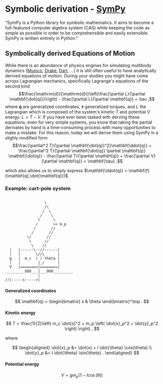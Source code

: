 # Symbolic derivation - [SymPy](https://www.sympy.org/en/index.html)

"SymPy is a Python library for symbolic mathematics. It aims to become a full-featured computer algebra system (CAS) while keeping the code as simple as possible in order to be comprehensible and easily extensible. SymPy is written entirely in Python."

## Symbolically derived Equations of Motion

While there is an abundance of physics engines for simulating multibody dynamics ([Mujoco](https://mujoco.org/), [Drake](https://drake.mit.edu/), [Dart](https://dartsim.github.io/), ...) it is still often useful to have analytically derived equations of motion. During your studies you might have come across Lagrangian mechanics, specifically Lagrange's equations of the second kind
$$\frac{\mathrm{d}}{\mathrm{d}t}\left(\frac{\partial L}{\partial \mathbf{\dot{q}}}\right) - \frac{\partial L}{\partial \mathbf{q}} = \tau ,$$
where $\mathbf{q}$ are generalized coordinates, $\mathbf{\tau}$ generalized torques, and $L$ the Lagrangian which is composed of the system's kinetic $T$ and potential $V$ energy: $L = T-V$. If you have ever been tasked with derving these equations, even for very simple systems, you know that taking the partial derivates by hand is a time-consuming process with many opportunities to make a mistake. For this reason, today we will derive them using SymPy in a slighly modified form
$$\frac{\partial^2 T}{\partial \mathbf{\dot{q}}^2}\mathbf{\ddot{q}}
+
\frac{\partial^2 T}{\partial \mathbf{\dot{q}} \partial \mathbf{q}} \mathbf{\dot{q}} - \frac{\partial T}{\partial \mathbf{q}}
+
\frac{\partial V}{\partial \mathbf{q}}
= \mathbf{\tau} ,$$

which also allows us to simply express $\mathbf{\ddot{q}} = \mathbf{f}(\mathbf{q},\dot{\mathbf{q}})$.

### Example: cart-pole system

```
                              
                  \
                  /\
                 /  \
                /    \
               l      \
              /       >< m_p
             /       // 
            /       //
          \/       //
           \      //
            \    //
  |   |------\--//------|
  |   |       \//\      |
  g   |  m_c  ( ) theta |
  |   |        |_/      |
  V   |========|========|
_________OOO___|___OOO_________
               |
//|-----s----->|
```

#### Generalized coordinates
$$
\mathbf{q} = \begin{bmatrix} s & \theta \end{bmatrix}^\top .
$$

#### Kinetic energy 
$$
T = \frac{1}{2}\left( m_c  \dot{s}^2 + m_p  \left( \dot{x}_p^2 + \dot{y}_p^2 \right) \right) ,
$$

where

$$
\begin{aligned}
\dot{x}_p &= \dot{s} + l \dot{\theta} \cos(\theta) \\
\dot{y}_p &= l \dot{\theta} \sin{\theta} . 
\end{aligned}
$$

#### Potential energy
$$
V = g  m_p  (1 - l  \cos(\theta) )
$$ 
